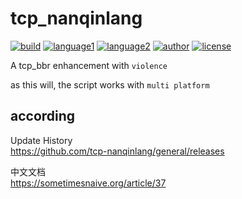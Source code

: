 # tcp_nanqinlang

[![build](https://github.com/nanqinlang/SVG/blob/master/build%20passing.svg)](https://github.com/tcp-nanqinlang/general)
[![language1](https://github.com/nanqinlang/SVG/blob/master/language-c-blue.svg)](https://github.com/tcp-nanqinlang/general)
[![language2](https://github.com/nanqinlang/SVG/blob/master/language-shell-blue.svg)](https://github.com/tcp-nanqinlang/general)
[![author](https://github.com/nanqinlang/SVG/blob/master/author-nanqinlang-lightgrey.svg)](https://github.com/tcp-nanqinlang/general)
[![license](https://github.com/nanqinlang/SVG/blob/master/license-GPLv3-orange.svg)](https://github.com/tcp-nanqinlang/general)

A tcp_bbr enhancement with `violence`

as this will, the script works with `multi platform`

## according
Update History  
https://github.com/tcp-nanqinlang/general/releases

中文文档  
https://sometimesnaive.org/article/37
